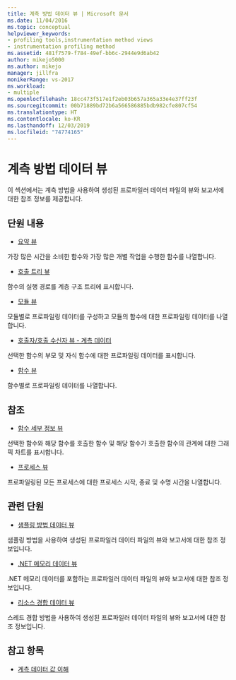 ```yaml
---
title: 계측 방법 데이터 뷰 | Microsoft 문서
ms.date: 11/04/2016
ms.topic: conceptual
helpviewer_keywords:
- profiling tools,instrumentation method views
- instrumentation profiling method
ms.assetid: 481f7579-f784-49ef-bb6c-2944e9d6ab42
author: mikejo5000
ms.author: mikejo
manager: jillfra
monikerRange: vs-2017
ms.workload:
- multiple
ms.openlocfilehash: 18cc473f517e1f2eb03b657a365a33e4e37ff23f
ms.sourcegitcommit: 00b71889bd72b6a566586885bdb982cfe807cf54
ms.translationtype: HT
ms.contentlocale: ko-KR
ms.lasthandoff: 12/03/2019
ms.locfileid: "74774165"
---
```

# <a name="instrumentation-method-data-views"></a>계측 방법 데이터 뷰
이 섹션에서는 계측 방법을 사용하여 생성된 프로파일러 데이터 파일의 뷰와 보고서에 대한 참조 정보를 제공합니다.

## <a name="in-this-section"></a>단원 내용
- [요약 뷰](../profiling/summary-view-instrumentation-data.md)

 가장 많은 시간을 소비한 함수와 가장 많은 개별 작업을 수행한 함수를 나열합니다.

- [호출 트리 뷰](../profiling/call-tree-view-instrumentation-data.md)

 함수의 실행 경로를 계층 구조 트리에 표시합니다.

- [모듈 뷰](../profiling/modules-view-instrumentation-data.md)

 모듈별로 프로파일링 데이터를 구성하고 모듈의 함수에 대한 프로파일링 데이터를 나열합니다.

- [호출자/호출 수신자 뷰 - 계측 데이터](../profiling/caller-callee-view-instrumentation-data.md)

 선택한 함수의 부모 및 자식 함수에 대한 프로파일링 데이터를 표시합니다.

- [함수 뷰](../profiling/functions-view-instrumentation-data.md)

 함수별로 프로파일링 데이터를 나열합니다.

## <a name="reference"></a>참조
- [함수 세부 정보 뷰](../profiling/function-details-view.md)

 선택한 함수와 해당 함수를 호출한 함수 및 해당 함수가 호출한 함수의 관계에 대한 그래픽 차트를 표시합니다.

- [프로세스 뷰](../profiling/process-view.md)

 프로파일링된 모든 프로세스에 대한 프로세스 시작, 종료 및 수명 시간을 나열합니다.

## <a name="related-sections"></a>관련 단원
- [샘플링 방법 데이터 뷰](../profiling/profiler-sampling-method-data-views.md)

 샘플링 방법을 사용하여 생성된 프로파일러 데이터 파일의 뷰와 보고서에 대한 참조 정보입니다.

- [.NET 메모리 데이터 뷰](../profiling/dotnet-memory-data-views.md)

 .NET 메모리 데이터를 포함하는 프로파일러 데이터 파일의 뷰와 보고서에 대한 참조 정보입니다.

- [리소스 경합 데이터 뷰](../profiling/resource-contention-data-views.md)

 스레드 경합 방법을 사용하여 생성된 프로파일러 데이터 파일의 뷰와 보고서에 대한 참조 정보입니다.

## <a name="see-also"></a>참고 항목
- [계측 데이터 값 이해](../profiling/understanding-instrumentation-data-values.md)
